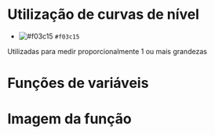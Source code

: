 # Utilização de curvas de nível

- ![#f03c15](https://via.placeholder.com/15/f03c15/000000?text=+) `#f03c15`

Utilizadas para medir proporcionalmente 1 ou mais grandezas

# Funções de variáveis

# Imagem da função
